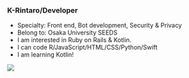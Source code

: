 ### K-Rintaro/Developer 

- Specialty: Front end, Bot development, Security & Privacy 
- Belong to: Osaka University SEEDS
- I am interested in Ruby on Rails & Kotlin.
- I can code R/JavaScript/HTML/CSS/Python/Swift
- I am learning Kotlin!

<img src="https://github-readme-stats.vercel.app/api/top-langs/?username=K-Rintaro&layout=compact">

